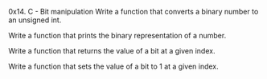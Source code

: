 0x14. C - Bit manipulation
Write a function that converts a binary number to an unsigned int.

Write a function that prints the binary representation of a number.

Write a function that returns the value of a bit at a given index.

Write a function that sets the value of a bit to 1 at a given index.
